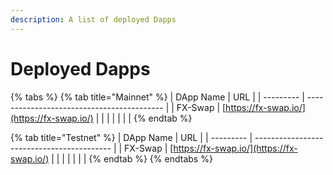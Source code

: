```yaml
---
description: A list of deployed Dapps
---
```


# Deployed Dapps



{% tabs %}
{% tab title="Mainnet" %}
| DApp Name | URL                                        |
| --------- | ------------------------------------------ |
| FX-Swap   | [https://fx-swap.io/](https://fx-swap.io/) |
|           |                                            |
|           |                                            |
{% endtab %}

{% tab title="Testnet" %}
| DApp Name | URL                                        |
| --------- | ------------------------------------------ |
| FX-Swap   | [https://fx-swap.io/](https://fx-swap.io/) |
|           |                                            |
|           |                                            |
{% endtab %}
{% endtabs %}

